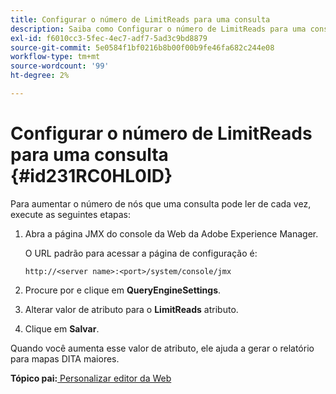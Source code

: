 ```yaml
---
title: Configurar o número de LimitReads para uma consulta
description: Saiba como Configurar o número de LimitReads para uma consulta
exl-id: f6010cc3-5fec-4ec7-adf7-5ad3c9bd8879
source-git-commit: 5e0584f1bf0216b8b00f00b9fe46fa682c244e08
workflow-type: tm+mt
source-wordcount: '99'
ht-degree: 2%

---
```


# Configurar o número de LimitReads para uma consulta {#id231RC0HL0ID}

Para aumentar o número de nós que uma consulta pode ler de cada vez, execute as seguintes etapas:

1. Abra a página JMX do console da Web da Adobe Experience Manager.

   O URL padrão para acessar a página de configuração é:

   ```http
   http://<server name>:<port>/system/console/jmx
   ```

1. Procure por e clique em **QueryEngineSettings**.

1. Alterar valor de atributo para o **LimitReads** atributo.

1. Clique em **Salvar**.


Quando você aumenta esse valor de atributo, ele ajuda a gerar o relatório para mapas DITA maiores.

**Tópico pai:**[ Personalizar editor da Web](conf-web-editor.md)
